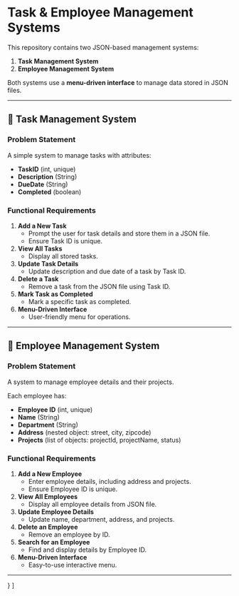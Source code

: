 # Task & Employee Management Systems  

This repository contains two JSON-based management systems:  
1. **Task Management System**  
2. **Employee Management System**  

Both systems use a **menu-driven interface** to manage data stored in JSON files.  

---

## 📌 Task Management System  

### Problem Statement  
A simple system to manage tasks with attributes:  
- **TaskID** (int, unique)  
- **Description** (String)  
- **DueDate** (String)  
- **Completed** (boolean)  

### Functional Requirements  
1. **Add a New Task**  
   - Prompt the user for task details and store them in a JSON file.  
   - Ensure Task ID is unique.  
2. **View All Tasks**  
   - Display all stored tasks.  
3. **Update Task Details**  
   - Update description and due date of a task by Task ID.  
4. **Delete a Task**  
   - Remove a task from the JSON file using Task ID.  
5. **Mark Task as Completed**  
   - Mark a specific task as completed.  
6. **Menu-Driven Interface**  
   - User-friendly menu for operations.  

---

## 📌 Employee Management System  

### Problem Statement  
A system to manage employee details and their projects.  

Each employee has:  
- **Employee ID** (int, unique)  
- **Name** (String)  
- **Department** (String)  
- **Address** (nested object: street, city, zipcode)  
- **Projects** (list of objects: projectId, projectName, status)  

### Functional Requirements  
1. **Add a New Employee**  
   - Enter employee details, including address and projects.  
   - Ensure Employee ID is unique.  
2. **View All Employees**  
   - Display all employee details from JSON file.  
3. **Update Employee Details**  
   - Update name, department, address, and projects.  
4. **Delete an Employee**  
   - Remove an employee by ID.  
5. **Search for an Employee**  
   - Find and display details by Employee ID.  
6. **Menu-Driven Interface**  
   - Easy-to-use interactive menu.  

---
  }
]
